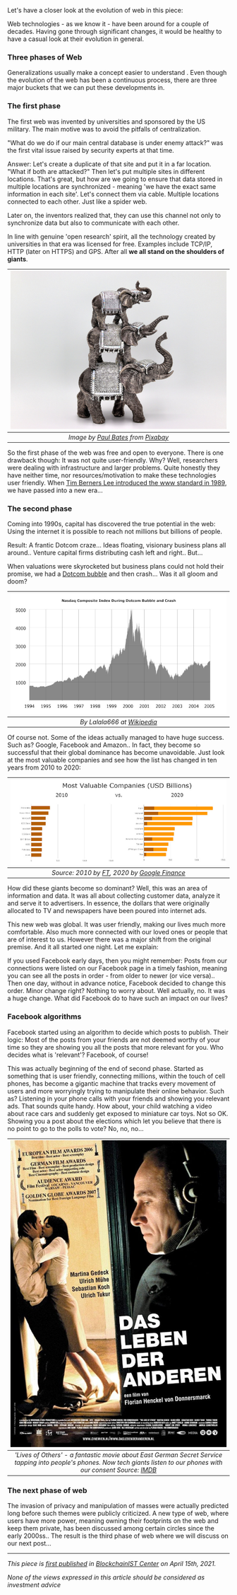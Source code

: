 Let's have a closer look at the evolution of web in this piece:

Web technologies - as we know it - have been around for a couple of decades. Having gone through significant changes, it would be healthy to have a casual look at their evolution in general.  

### Three phases of Web
Generalizations usually make a concept easier to understand . Even though the evolution of the web has been a continuous process, there are three major buckets that we can put these developments in. 

### The first phase
The first web was invented by universities and sponsored by the US military. The main motive was to avoid the pitfalls of centralization. 

"What do we do if our main central database is under enemy attack?" was the first vital issue raised by security experts at that time.  

Answer: Let's create a duplicate of that site and put it in a far location. "What if both are attacked?" Then let's put multiple sites in different locations. That's great, but how are we going to ensure that data stored in multiple locations are synchronized - meaning 'we have the exact same information in each site'. Let's connect them via cable. Multiple locations connected to each other. Just like a spider web. 

Later on, the inventors realized that, they can use this channel not only to synchronize data but also to communicate with each other. 

In line with genuine 'open research' spirit, all the technology created by universities in that era was licensed for free. Examples include TCP/IP, HTTP (later on HTTPS) and GPS. After all **we all stand on the shoulders of giants**. 

| ![three_elephants](/assets/ornament-4729903_800.jpg)|
|:--:| 
| *Image by [Paul Bates](https://pixabay.com/users/pbat34-14092788/) from [Pixabay](https://pixabay.com/)*|

So the first phase of the web was free and open to everyone. There is one drawback though: It was not quite user-friendly. Why? Well, researchers were dealing with infrastructure and larger problems. Quite honestly they have neither time, nor resources/motivation to make these technologies user friendly. When [Tim Berners Lee introduced the www standard in 1989](https://en.wikipedia.org/wiki/History_of_the_World_Wide_Web), we have passed into a new era...   

### The second phase
Coming into 1990s, capital has discovered the true potential in the web: Using the internet it is possible to reach not millions but billions of people. 

Result: A frantic Dotcom craze... Ideas floating, visionary business plans all around.. Venture capital firms distributing cash left and right.. But... 

When valuations were skyrocketed but business plans could not hold their promise, we had a [Dotcom bubble](https://en.wikipedia.org/wiki/Dot-com_bubble) and then crash... Was it all gloom and doom?

| ![dotcom_bubble_and_crash](/assets/dotcom_bubble_and_crash_800.jpg)|
|:--:| 
| *By Lalala666 at [Wikipedia](https://commons.wikimedia.org/w/index.php?curid=3189816)*|

Of course not. Some of the ideas actually managed to have huge success. Such as? Google, Facebook and Amazon.. In fact, they become so successful that their global dominance has become unavoidable. Just look at the most valuable companies and see how the list has changed in ten years from 2010 to 2020: 

| ![most_valuables](/assets/top_10_2010_2020_800.jpg)|
|:--:| 
| *Source: 2010 by [FT](https://www.ft.com/content/3e2e2c2a-68bc-11df-96f1-00144feab49a), 2020 by [Google Finance](https://www.google.com/finance)*|

How did these giants become so dominant? Well, this was an area of information and data. It was all about collecting customer data, analyze it and serve it to advertisers. In essence, the dollars that were originally allocated to TV and newspapers have been poured into internet ads. 

This new web was global. It was user friendly, making our lives much more comfortable. Also much more connected with our loved ones or people that are of interest to us.  However there was a major shift from the original premise. And it all started one night. Let me explain:

If you used Facebook early days, then you might remember: Posts from our connections were listed on our Facebook page in a timely fashion, meaning you can see all the posts in order - from older to newer (or vice versa).. Then one day, without in advance notice, Facebook decided to change this order. Minor change right? Nothing to worry about. Well actually, no. It was a huge change. What did Facebook do to have such an impact on our lives?

### Facebook algorithms 

Facebook started using an algorithm to decide which posts to publish. Their logic: Most of the posts from your friends are not deemed worthy of your time so they are showing you all the posts that more relevant for you. Who decides what is 'relevant'? Facebook, of course!

This was actually beginning of the end of second phase. Started as something that is user friendly, connecting millions, within the touch of cell phones, has become a gigantic machine that tracks every movement of users and more worryingly trying to manipulate their online behavior. Such as? Listening in your phone calls with your friends and showing you relevant ads. That sounds quite handy. How about, your child watching a video about race cars and suddenly get exposed to miniature car toys. Not so OK. Showing you a post about the elections which let you believe that there is no point to go to the polls to vote? No, no, no... 

| ![lives_of_others](/assets/lives_of_others_800.jpg)|
|:--:| 
| *'Lives of Others' - a fantastic movie about East German Secret Service tapping into people's phones. Now tech giants listen to our phones with our consent  Source: [IMDB](https://www.imdb.com/title/tt0405094/mediaviewer/rm673410048/)*|

### The next phase of web

The invasion of privacy and manipulation of masses were actually predicted long before such themes were publicly criticized. A new type of web, where users have more power, meaning owning their footprints on the web and keep them private, has been discussed among certain circles since the early 2000ss.. The result is the third phase of web where we will discuss on our next post... 

---
*This piece is [first published](https://medium.com/bcistcenter/evolution-of-web-technologies-ffc9c983940c) in [BlockchainIST Center](https://medium.com/blockchainist-center) on April 15th, 2021.*

*None of the views expressed in this article should be considered as investment advice*

